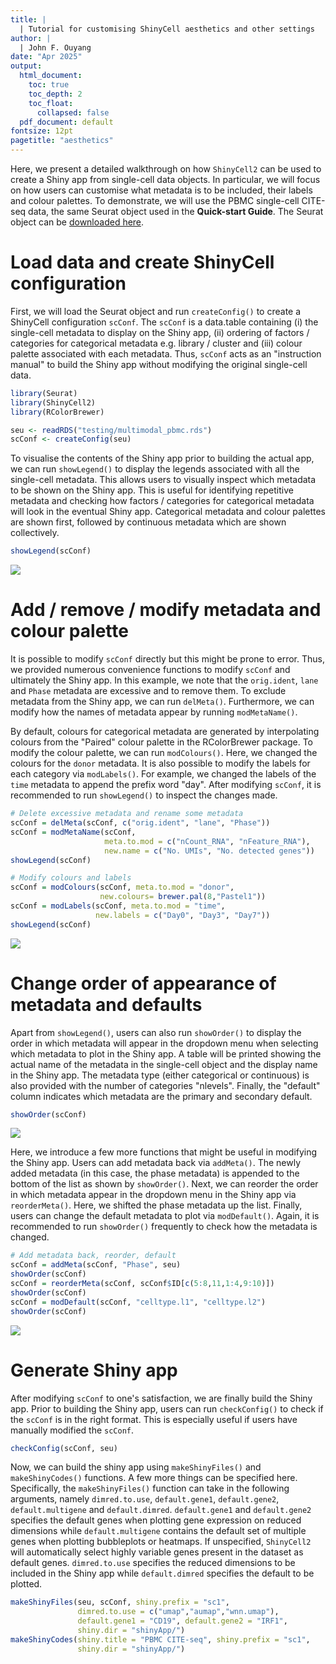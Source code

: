 ```yaml
---
title: | 
  | Tutorial for customising ShinyCell aesthetics and other settings
author: |
  | John F. Ouyang
date: "Apr 2025"
output:
  html_document: 
    toc: true
    toc_depth: 2
    toc_float: 
      collapsed: false
  pdf_document: default
fontsize: 12pt
pagetitle: "aesthetics"
---
```



Here, we present a detailed walkthrough on how `ShinyCell2` can be used to 
create a Shiny app from single-cell data objects. In particular, we will focus 
on how users can customise what metadata is to be included, their labels and 
colour palettes. To demonstrate, we will use the PBMC single-cell CITE-seq data, 
the same Seurat object used in the **Quick-start Guide**. The Seurat object can 
be [downloaded here](
https://zenodo.org/records/15162323/files/multimodal_pbmc.rds?download=1).


# Load data and create ShinyCell configuration
First, we will load the Seurat object and run `createConfig()` to create a 
ShinyCell configuration `scConf`. The `scConf` is a data.table containing (i) 
the single-cell metadata to display on the Shiny app, (ii) ordering of factors 
/ categories for categorical metadata e.g. library / cluster and (iii) colour 
palette associated with each metadata. Thus, `scConf` acts as an "instruction 
manual" to build the Shiny app without modifying the original single-cell data.

``` r
library(Seurat)
library(ShinyCell2)
library(RColorBrewer)

seu <- readRDS("testing/multimodal_pbmc.rds")
scConf <- createConfig(seu)
```

To visualise the contents of the Shiny app prior to building the actual app, 
we can run `showLegend()` to display the legends associated with all the 
single-cell metadata. This allows users to visually inspect which metadata to 
be shown on the Shiny app. This is useful for identifying repetitive metadata 
and checking how factors / categories for categorical metadata will look in 
the eventual Shiny app. Categorical metadata and colour palettes are shown 
first, followed by continuous metadata which are shown collectively. 

``` r
showLegend(scConf)
```

![](images/aesthetics_leg1.png)


# Add / remove / modify metadata and colour palette
It is possible to modify `scConf` directly but this might be prone to error. 
Thus, we provided numerous convenience functions to modify `scConf` and 
ultimately the Shiny app. In this example, we note that the `orig.ident`,
`lane` and `Phase` metadata are excessive and to remove them. To exclude 
metadata from the Shiny app, we can run `delMeta()`. Furthermore, we can modify 
how the names of metadata appear by running `modMetaName()`. 

By default, colours for categorical metadata are generated by interpolating 
colours from the "Paired" colour palette in the RColorBrewer package. To 
modify the colour palette, we can run `modColours()`. Here, we changed the 
colours for the `donor` metadata. It is also possible to modify the labels for 
each category via `modLabels()`. For example, we changed the labels of the 
`time` metadata to append the prefix word "day". After modifying `scConf`, it is 
recommended to run `showLegend()` to inspect the changes made.

``` r
# Delete excessive metadata and rename some metadata
scConf = delMeta(scConf, c("orig.ident", "lane", "Phase"))
scConf = modMetaName(scConf, 
                     meta.to.mod = c("nCount_RNA", "nFeature_RNA"), 
                     new.name = c("No. UMIs", "No. detected genes"))
showLegend(scConf)

# Modify colours and labels
scConf = modColours(scConf, meta.to.mod = "donor", 
                    new.colours= brewer.pal(8,"Pastel1"))
scConf = modLabels(scConf, meta.to.mod = "time", 
                   new.labels = c("Day0", "Day3", "Day7"))
showLegend(scConf)
```

![](images/aesthetics_leg2.png)


# Change order of appearance of metadata and defaults
Apart from `showLegend()`, users can also run `showOrder()` to display the 
order in which metadata will appear in the dropdown menu when selecting which 
metadata to plot in the Shiny app. A table will be printed showing the actual 
name of the metadata in the single-cell object and the display name in the 
Shiny app. The metadata type (either categorical or continuous) is also 
provided with the number of categories "nlevels". Finally, the "default" 
column indicates which metadata are the primary and secondary default.

``` r
showOrder(scConf)
```

![](images/aesthetics_ord1.png)

Here, we introduce a few more functions that might be useful in modifying the 
Shiny app. Users can add metadata back via `addMeta()`. The newly added 
metadata (in this case, the phase metadata) is appended to the bottom of the 
list as shown by `showOrder()`. Next, we can reorder the order in which 
metadata appear in the dropdown menu in the Shiny app via `reorderMeta()`. 
Here, we shifted the phase metadata up the list. Finally, users can change the 
default metadata to plot via `modDefault()`. Again, it is recommended to run 
`showOrder()` frequently to check how the metadata is changed.

``` r
# Add metadata back, reorder, default
scConf = addMeta(scConf, "Phase", seu) 
showOrder(scConf)
scConf = reorderMeta(scConf, scConf$ID[c(5:8,11,1:4,9:10)])
showOrder(scConf)
scConf = modDefault(scConf, "celltype.l1", "celltype.l2")
showOrder(scConf)
```

![](images/aesthetics_ord2.png)


# Generate Shiny app
After modifying `scConf` to one's satisfaction, we are finally build the Shiny 
app. Prior to building the Shiny app, users can run `checkConfig()` to check if 
the `scConf` is in the right format. This is especially useful if users have 
manually modified the `scConf`. 

``` r
checkConfig(scConf, seu)
```

Now, we can build the shiny app using `makeShinyFiles()` and `makeShinyCodes()` 
functions. A few more things can be specified here. Specifically, the 
`makeShinyFiles()` function can take in the following arguments, namely 
`dimred.to.use`, `default.gene1`, `default.gene2`, `default.multigene` and 
`default.dimred`. `default.gene1` and `default.gene2` specifies the default 
genes when plotting gene expression on reduced dimensions while 
`default.multigene` contains the default set of multiple genes when plotting 
bubbleplots or heatmaps. If unspecified, `ShinyCell2` will automatically select 
highly variable genes present in the dataset as default genes. `dimred.to.use` 
specifies the reduced dimensions to be included in the Shiny app while 
`default.dimred` specifies the default to be plotted.

``` r
makeShinyFiles(seu, scConf, shiny.prefix = "sc1", 
               dimred.to.use = c("umap","aumap","wnn.umap"),
               default.gene1 = "CD19", default.gene2 = "IRF1", 
               shiny.dir = "shinyApp/")
makeShinyCodes(shiny.title = "PBMC CITE-seq", shiny.prefix = "sc1", 
               shiny.dir = "shinyApp/")
```


